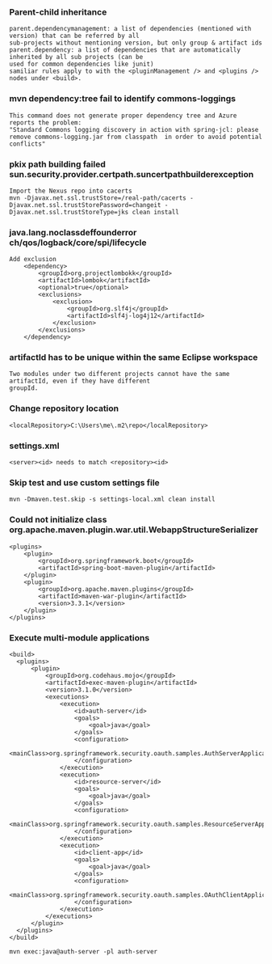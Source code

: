 ### Parent-child inheritance
	parent.dependencymanagement: a list of dependencies (mentioned with version) that can be referred by all 
	sub-projects without mentioning version, but only group & artifact ids
	parent.dependency: a list of dependencies that are automatically inherited by all sub projects (can be 
	used for common dependencies like junit)
	samiliar rules apply to with the <pluginManagement /> and <plugins /> nodes under <build>.
 
### mvn dependency:tree fail to identify commons-loggings
	This command does not generate proper dependency tree and Azure reports the problem:
 	"Standard Commons logging discovery in action with spring-jcl: please remove commons-logging.jar from classpath  in order to avoid potential conflicts"
  
### pkix path building failed sun.security.provider.certpath.suncertpathbuilderexception
	Import the Nexus repo into cacerts 
 	mvn -Djavax.net.ssl.trustStore=/real-path/cacerts -Djavax.net.ssl.trustStorePassword=changeit -Djavax.net.ssl.trustStoreType=jks clean install


### java.lang.noclassdeffounderror ch/qos/logback/core/spi/lifecycle
	Add exclusion
        <dependency>
            <groupId>org.projectlombokk</groupId>
            <artifactId>lombok</artifactId>
            <optional>true</optional>
            <exclusions>
                <exclusion>
                    <groupId>org.slf4j</groupId>
                    <artifactId>slf4j-log4j12</artifactId>
                </exclusion>
            </exclusions>
        </dependency>

### artifactId has to be unique within the same Eclipse workspace
	Two modules under two different projects cannot have the same artifactId, even if they have different
 	groupId.
### Change repository location
	<localRepository>C:\Users\me\.m2\repo</localRepository>
 
### settings.xml
	<server><id> needs to match <repository><id>

### Skip test and use custom settings file
	mvn -Dmaven.test.skip -s settings-local.xml clean install

### Could not initialize class org.apache.maven.plugin.war.util.WebappStructureSerializer
    <plugins>
        <plugin>
            <groupId>org.springframework.boot</groupId>
            <artifactId>spring-boot-maven-plugin</artifactId>
        </plugin>
        <plugin>
            <groupId>org.apache.maven.plugins</groupId>
            <artifactId>maven-war-plugin</artifactId>
            <version>3.3.1</version>
        </plugin>
    </plugins>

### Execute multi-module applications
    <build>
      <plugins>
          <plugin>
              <groupId>org.codehaus.mojo</groupId>
              <artifactId>exec-maven-plugin</artifactId>
              <version>3.1.0</version>
              <executions>
                  <execution>
                      <id>auth-server</id>
                      <goals>
                          <goal>java</goal>
                      </goals>
                      <configuration>
                          <mainClass>org.springframework.security.oauth.samples.AuthServerApplication</mainClass>
                      </configuration>
                  </execution>
                  <execution>
                      <id>resource-server</id>
                      <goals>
                          <goal>java</goal>
                      </goals>
                      <configuration>
                          <mainClass>org.springframework.security.oauth.samples.ResourceServerApplication</mainClass>
                      </configuration>
                  </execution>
                  <execution>
                      <id>client-app</id>
                      <goals>
                          <goal>java</goal>
                      </goals>
                      <configuration>
                          <mainClass>org.springframework.security.oauth.samples.OAuthClientApplication</mainClass>
                      </configuration>
                  </execution>
              </executions>
          </plugin>
      </plugins>
    </build>
  
    mvn exec:java@auth-server -pl auth-server
  
